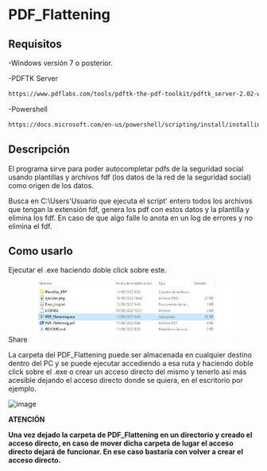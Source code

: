 # PDF_Flattening

## Requisitos

-Windows versión 7 o posterior.

-PDFTK Server

```bash
https://www.pdflabs.com/tools/pdftk-the-pdf-toolkit/pdftk_server-2.02-win-setup.exe
```

-Powershell

```bash
https://docs.microsoft.com/en-us/powershell/scripting/install/installing-powershell-on-windows?view=powershell-7.2#zip
```

## Descripción

El programa sirve para poder autocompletar pdfs de la seguridad social usando plantillas y archivos fdf (los datos de la red de la seguridad social) como origen de los datos.

Busca en C:\Users\'Usuario que ejecuta el script' entero todos los archivos que tengan la extensión fdf, genera los pdf con estos datos y la plantilla y elimina los fdf. En caso de que algo falle lo anota en un log de errores y no elimina el fdf.

## Como usarlo

Ejecutar el .exe haciendo doble click sobre este.


<div align="center">
    <img src="/Resources/ejecutar.png" width="400px"</img> 
</div>
Share


 La carpeta del PDF_Flattening puede ser almacenada en cualquier destino dentro del PC y se puede ejecutar accediendo a esa ruta y haciendo doble click sobre el .exe o crear un acceso directo del mismo y tenerlo así más acesible dejando el acceso directo donde se quiera, en el escritorio por ejemplo.

![image](https://github.com/Ander1998/PDF_Flattening/tree/secondary/Resources/accesodirecto.png)

**ATENCIÓN**

**Una vez dejado la carpeta de PDF_Flattening en un directorio y creado el acceso directo, en caso de mover dicha carpeta de lugar el acceso directo dejará de funcionar. En ese caso bastaría con volver a crear el acceso directo.**
